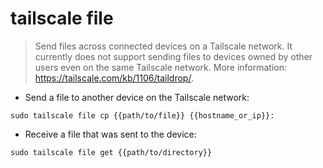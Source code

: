 # tailscale file

> Send files across connected devices on a Tailscale network.
> It currently does not support sending files to devices owned by other users even on the same Tailscale network.
> More information: <https://tailscale.com/kb/1106/taildrop/>.

- Send a file to another device on the Tailscale network:

`sudo tailscale file cp {{path/to/file}} {{hostname_or_ip}}:`

- Receive a file that was sent to the device:

`sudo tailscale file get {{path/to/directory}}`
